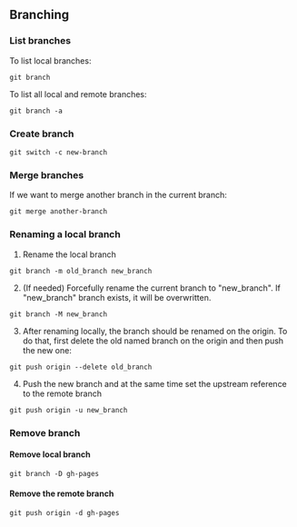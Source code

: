 ## Branching

### List branches

To list local branches:

    git branch

To list all local and remote branches:

    git branch -a

### Create branch

    git switch -c new-branch

### Merge branches

If we want to merge another branch in the current branch:

    git merge another-branch

### Renaming a local branch

  1. Rename the local branch

    git branch -m old_branch new_branch

   2. (If needed) Forcefully rename the current branch to "new_branch". If "new_branch" branch exists, it will be overwritten.

    git branch -M new_branch

  3. After renaming locally, the branch should be renamed on the origin. To do that, first delete the old named branch on the origin and then push the new one:

    git push origin --delete old_branch

  4. Push the new branch and at the same time set the upstream reference to the remote branch 

    git push origin -u new_branch


### Remove branch

#### Remove local branch

    git branch -D gh-pages

#### Remove the remote branch

    git push origin -d gh-pages